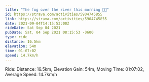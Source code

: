 ```yaml
---
title: "The fog over the river this morning 👌🏻"
id: https://strava.com/activities/5904745855
link: https://strava.com/activities/5904745855
date: 2021-09-04T14:15:53:00Z
rideDate: Sat Sep 04 2021
pubDate: Sat, 04 Sep 2021 08:15:53 -0600
type: ride
distance: 16.5km
elevation: 54m
time: 01:07:02
speed: 14.7km/h
---
```

Ride: Distance: 16.5km, Elevation Gain: 54m, Moving Time: 01:07:02, Average Speed: 14.7km/h